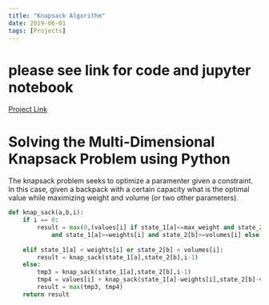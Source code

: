 ```yaml
---
title: "Knapsack Algorithm"
date: 2019-06-01
tags: [Projects]
---
```


# please see link for code and jupyter notebook
[Project Link](https://github.com/cullinap/knapsack-algorithm)

# Solving the Multi-Dimensional Knapsack Problem using Python

The knapsack problem seeks to optimize a paramenter given a constraint. In this case, given a backpack with a certain capacity what is the optimal value while maximizing weight and volume (or two other parameters).

```python
def knap_sack(a,b,i):
    if i == 0:
        result = max(0,(values[i] if state_1[a]<=max_weight and state_2[b]<=max_volume \
            and state_1[a]>=weights[i] and state_2[b]>=volumes[i] else -9999.99))
        
    elif state_1[a] < weights[i] or state_2[b] < volumes[i]:
        result = knap_sack(state_1[a],state_2[b],i-1)
    else:
        tmp3 = knap_sack(state_1[a],state_2[b],i-1)
        tmp4 = values[i] + knap_sack(state_1[a]-weights[i],state_2[b]-volumes[i],i-1)
        result = max(tmp3, tmp4)
    return result
```
